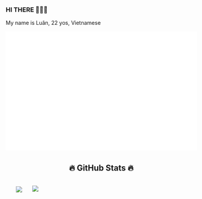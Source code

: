 ### HI THERE 👋👋👋

My name is Luân, 22 yos, Vietnamese

<a href="#" target="_blank">
  <img src="svg/HanLuan.svg" width="1200" alt="HanLuan-official" />
</a>

<br>
<h2 align="center">🔥 GitHub Stats 🔥</h2>
<!-- https://github.com/anuraghazra/github-readme-stats -->
<br>
<div align=center>
  <a href="#" title="HanLuan09">
    <img width="315" align="center" src="https://github-readme-stats.vercel.app/api/top-langs/?username=HanLuan09&theme=radical&hide=c%23,powershell,Mathematica,Ruby,Objective-C,Objective-C%2b%2b,Cuda&langs_count=8&layout=compact&border_color=61dafb&hide_border=true" />
  </a>
  <a href="#" title="HanLuan09">
    <img align="right" width="434" src="https://github-readme-stats.vercel.app/api?username=HanLuan09&show_icons=true&theme=radical&border_color=61dafb&hide_border=true" />
  </a>
</div>

<br>
</div>
